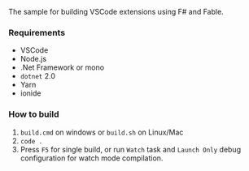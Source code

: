 The sample for building VSCode extensions using F# and Fable.

### Requirements

 * VSCode
 * Node.js
 * .Net Framework or mono
 * `dotnet` 2.0
 * Yarn
 * ionide

### How to build

1. `build.cmd` on windows or `build.sh` on Linux/Mac
2. `code .`
3. Press `F5` for single build, or run `Watch` task and `Launch Only` debug configuration for watch mode compilation.
